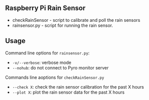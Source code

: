 ## Raspberry Pi Rain Sensor

* checkRainSensor   - script to calibrate and poll the rain sensors
* rainsensor.py - script for running the rain sensor.

## Usage

Command line options for `rainsensor.py`:

* `-v/--verbose`: verbose mode
* `--nohub`: do not connect to Pyro monitor server

Commands line aoptions for `checkRainSensor.py`

* `--check X`: check the rain sensor calibration for the past X hours
* `--plot X`: plot the rain sensor data for the past X hours
